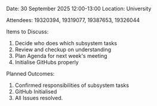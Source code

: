 Date: 30 September 2025
12:00-13:00
Location: University

Attendees: 19320394, 19319077, 19387653, 19326044

Items to Discuss:
1. Decide who does which subsystem tasks
2. Review and checkup on understanding
3. Plan Agenda for next week's meeting
4. Initialise GitHubs properly


Planned Outcomes:
1. Confirmed responsibilities of subsystem tasks
2. GitHub Initialised
3. All Issues resolved.